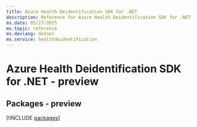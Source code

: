 ```yaml
---
title: Azure Health Deidentification SDK for .NET
description: Reference for Azure Health Deidentification SDK for .NET
ms.date: 05/27/2025
ms.topic: reference
ms.devlang: dotnet
ms.service: healthdeidentification
---
```

# Azure Health Deidentification SDK for .NET - preview
## Packages - preview
[!INCLUDE [packages](health-deidentification-index.md)]